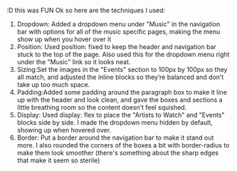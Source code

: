 :D this was FUN
Ok so here are the techniques I used:
1. Dropdown: Added a dropdown menu under "Music" in the navigation bar with options for all of the music specific pages, making the menu show up when you hover over it
2. Position: Used position: fixed to keep the header and navigation bar stuck to the top of the page. Also used this for the dropdown menu right under the "Music" link so it looks neat.
3. Sizing:Set the images in the "Events" section to 100px by 100px so they all match, and adjusted the inline blocks so they’re balanced and don’t take up too much space.
4. Padding:Added some padding around the paragraph box to make it line up with the header and look clean, and gave the boxes and sections a little breathing room so the content doesn’t feel squished.
5. Display: Used display: flex to place the "Artists to Watch" and "Events" blocks side by side. I made the dropdown menu hidden by default, showing up when hovered over.
6. Border: Put a border around the navigation bar to make it stand out more. I also rounded the corners of the boxes a bit with border-radius to make them look smoother (there's something about the sharp edges that make it seem so sterile)